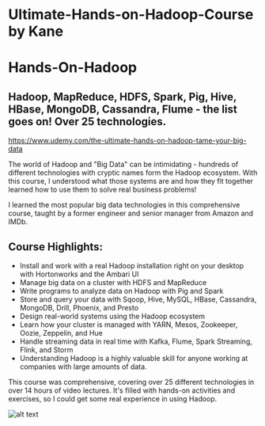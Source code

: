 # Ultimate-Hands-on-Hadoop-Course by Kane
# Hands-On-Hadoop

## Hadoop, MapReduce, HDFS, Spark, Pig, Hive, HBase, MongoDB, Cassandra, Flume - the list goes on! Over 25 technologies.

https://www.udemy.com/the-ultimate-hands-on-hadoop-tame-your-big-data

The world of Hadoop and "Big Data" can be intimidating - hundreds of different technologies with cryptic names form the Hadoop ecosystem. With this course, I understood what those systems are and how they fit together learned how to use them to solve real business problems!

I learned the most popular big data technologies in this comprehensive course, taught by a former engineer and senior manager from Amazon and IMDb.

## Course Highlights:
* Install and work with a real Hadoop installation right on your desktop with Hortonworks and the Ambari UI
* Manage big data on a cluster with HDFS and MapReduce
* Write programs to analyze data on Hadoop with Pig and Spark
* Store and query your data with Sqoop, Hive, MySQL, HBase, Cassandra, MongoDB, Drill, Phoenix, and Presto
* Design real-world systems using the Hadoop ecosystem
* Learn how your cluster is managed with YARN, Mesos, Zookeeper, Oozie, Zeppelin, and Hue
* Handle streaming data in real time with Kafka, Flume, Spark Streaming, Flink, and Storm
* Understanding Hadoop is a highly valuable skill for anyone working at companies with large amounts of data.

This course was comprehensive, covering over 25 different technologies in over 14 hours of video lectures. It's filled with hands-on activities and exercises, so I could get some real experience in using Hadoop.


![alt text](https://github.com/adheepshetty/Ultimate-Hands-on-Hadoop-Course/blob/master/Certificates/big-datacertificate.jpg)
